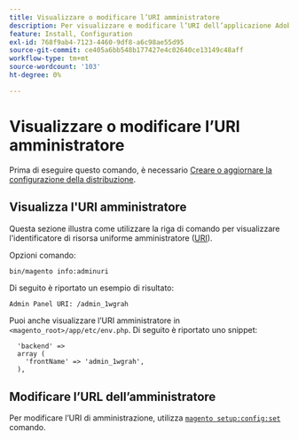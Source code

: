 ```yaml
---
title: Visualizzare o modificare l’URI amministratore
description: Per visualizzare e modificare l’URI dell’applicazione Adobe Commerce o Magento Open Source Admin, segui la procedura riportata di seguito.
feature: Install, Configuration
exl-id: 768f9ab4-7123-4460-9df8-a6c98ae55d95
source-git-commit: ce405a6bb548b177427e4c02640ce13149c48aff
workflow-type: tm+mt
source-wordcount: '103'
ht-degree: 0%

---
```


# Visualizzare o modificare l’URI amministratore

Prima di eseguire questo comando, è necessario [Creare o aggiornare la configurazione della distribuzione](deployment.md).

## Visualizza l&#39;URI amministratore

Questa sezione illustra come utilizzare la riga di comando per visualizzare l&#39;identificatore di risorsa uniforme amministratore ([URI](https://www.w3.org/Protocols/rfc2616/rfc2616-sec3.html#sec3.2)).

Opzioni comando:

```bash
bin/magento info:adminuri
```

Di seguito è riportato un esempio di risultato:

```terminal
Admin Panel URI: /admin_1wgrah
```

Puoi anche visualizzare l’URI amministratore in `<magento_root>/app/etc/env.php`. Di seguito è riportato uno snippet:

```php?start_inline=1
  'backend' =>
  array (
    'frontName' => 'admin_1wgrah',
  ),
```

## Modificare l’URL dell’amministratore

Per modificare l’URI di amministrazione, utilizza [`magento setup:config:set`](deployment.md) comando.
